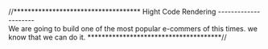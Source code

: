 //************************************
        Hight Code Rendering
       ---------------------        
We are going to build one of the most popular e-commers of this times. we know that we can do it.
**************************************//